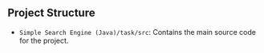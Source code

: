 ## Project Structure

- `Simple Search Engine (Java)/task/src`: Contains the main source code for the project.
